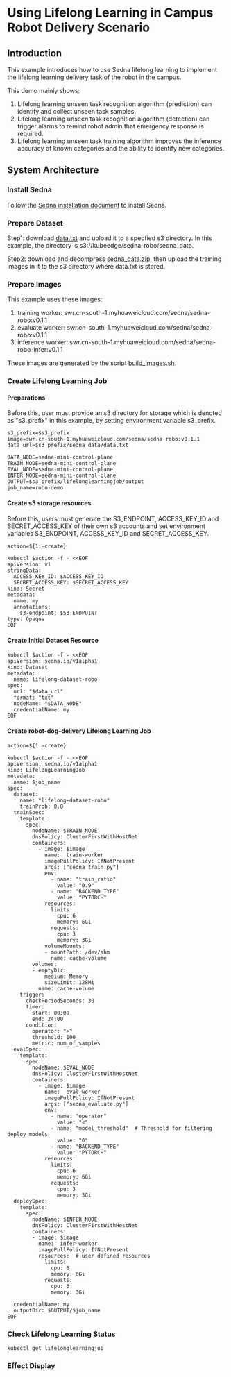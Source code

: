 # Using Lifelong Learning in Campus Robot Delivery Scenario

## Introduction
This example introduces how to use Sedna lifelong learning to implement the lifelong learning delivery task of the robot in the campus.

This demo mainly shows:
1. Lifelong learning unseen task recognition algorithm (prediction) can identify and collect unseen task samples.
2. Lifelong learning unseen task recognition algorithm (detection) can trigger alarms to remind robot admin that emergency response is required.
3. Lifelong learning unseen task training algorithm improves the inference accuracy of known categories and the ability to identify new categories.

## System Architecture

### Install Sedna
Follow the [Sedna installation document](/docs/setup/install.md) to install Sedna.

### Prepare Dataset 
Step1: download [data.txt](https://kubeedge.obs.cn-north-1.myhuaweicloud.com:443/sedna-robo/data.txt?AWSAccessKeyId=EMPTKHQUGPO2CDUFD2YR&Expires=1697698966&Signature=s42sKZVewIP/kgLc4dEzjNCRXfk%3D)
and upload it to a specfied s3 directory. In this example, the directory is s3://kubeedge/sedna-robo/sedna_data.

Step2: download and decompress [sedna_data.zip](https://kubeedge.obs.cn-north-1.myhuaweicloud.com:443/sedna-robo/sedna_data.zip?AWSAccessKeyId=EMPTKHQUGPO2CDUFD2YR&Expires=1697700463&Signature=9OlCC8qBcQr8LfX1ptbsr7nhU5s%3D), 
then upload the training images in it to the s3 directory where data.txt is stored.

### Prepare Images
This example uses these images:

1. training worker:  swr.cn-south-1.myhuaweicloud.com/sedna/sedna-robo:v0.1.1
2. evaluate worker:  swr.cn-south-1.myhuaweicloud.com/sedna/sedna-robo:v0.1.1
3. inference worker: swr.cn-south-1.myhuaweicloud.com/sedna/sedna-robo-infer:v0.1.1

These images are generated by the script [build_images.sh](/examples/build_image.sh).

### Create Lifelong Learning Job

#### Preparations
Before this, user must provide an s3 directory for storage which is denoted as "s3_prefix" in this example, by setting environment variable s3_prefix.
```
s3_prefix=$s3_prefix
image=swr.cn-south-1.myhuaweicloud.com/sedna/sedna-robo:v0.1.1
data_url=$s3_prefix/sedna_data/data.txt

DATA_NODE=sedna-mini-control-plane 
TRAIN_NODE=sedna-mini-control-plane
EVAL_NODE=sedna-mini-control-plane
INFER_NODE=sedna-mini-control-plane
OUTPUT=$s3_prefix/lifelonglearningjob/output
job_name=robo-demo
```
#### Create s3 storage resources
Before this, users must generate the S3_ENDPOINT, ACCESS_KEY_ID and SECRET_ACCESS_KEY of their own s3 accounts and set environment
 variables S3_ENDPOINT, ACCESS_KEY_ID and SECRET_ACCESS_KEY.
```
action=${1:-create}

kubectl $action -f - <<EOF
apiVersion: v1
stringData:
  ACCESS_KEY_ID: $ACCESS_KEY_ID
  SECRET_ACCESS_KEY: $SECRET_ACCESS_KEY
kind: Secret
metadata:
  name: my
  annotations:
    s3-endpoint: $S3_ENDPOINT
type: Opaque
EOF
```

#### Create Initial Dataset Resource 
```
kubectl $action -f - <<EOF
apiVersion: sedna.io/v1alpha1
kind: Dataset
metadata:
  name: lifelong-dataset-robo
spec:
  url: "$data_url"
  format: "txt"
  nodeName: "$DATA_NODE"
  credentialName: my
EOF
```

#### Create robot-dog-delivery Lifelong Learning Job
```
action=${1:-create}

kubectl $action -f - <<EOF
apiVersion: sedna.io/v1alpha1
kind: LifelongLearningJob
metadata:
  name: $job_name
spec:
  dataset:
    name: "lifelong-dataset-robo"
    trainProb: 0.8
  trainSpec:
    template:
      spec:
        nodeName: $TRAIN_NODE
        dnsPolicy: ClusterFirstWithHostNet
        containers:
          - image: $image
            name:  train-worker
            imagePullPolicy: IfNotPresent
            args: ["sedna_train.py"]
            env:
              - name: "train_ratio"
                value: "0.9"
              - name: "BACKEND_TYPE"
                value: "PYTORCH"
            resources:
              limits:
                cpu: 6
                memory: 6Gi
              requests:
                cpu: 3
                memory: 3Gi
            volumeMounts:
            - mountPath: /dev/shm
              name: cache-volume
        volumes:
        - emptyDir:
            medium: Memory
            sizeLimit: 128Mi
          name: cache-volume
    trigger:
      checkPeriodSeconds: 30
      timer:
        start: 00:00
        end: 24:00
      condition:
        operator: ">"
        threshold: 100
        metric: num_of_samples
  evalSpec:
    template:
      spec:
        nodeName: $EVAL_NODE
        dnsPolicy: ClusterFirstWithHostNet
        containers:
          - image: $image
            name:  eval-worker
            imagePullPolicy: IfNotPresent
            args: ["sedna_evaluate.py"]
            env:
              - name: "operator"
                value: "<"
              - name: "model_threshold"  # Threshold for filtering deploy models
                value: "0"
              - name: "BACKEND_TYPE"
                value: "PYTORCH"
            resources:
              limits:
                cpu: 6
                memory: 6Gi
              requests:
                cpu: 3
                memory: 3Gi
  deploySpec:
    template:
      spec:
        nodeName: $INFER_NODE
        dnsPolicy: ClusterFirstWithHostNet
        containers:
        - image: $image
          name:  infer-worker
          imagePullPolicy: IfNotPresent
          resources:  # user defined resources
            limits:
              cpu: 6
              memory: 6Gi
            requests:
              cpu: 3
              memory: 3Gi

  credentialName: my
  outputDir: $OUTPUT/$job_name
EOF
```

### Check Lifelong Learning Status

```
kubectl get lifelonglearningjob
```

### Effect Display





